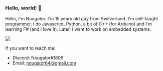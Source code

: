 ### Hello, world! 👋

Hello, I'm Nougator. I'm 15 years old guy from Switzerland. I'm self-taught programmer, I do Javascript, Python, a bit of C++ (for Arduino) and I'm learning F# (and I love it).
Later, I want to work on embedded systems.

<img src="https://github-readme-stats.vercel.app/api/top-langs/?username=nougator&layout=compact&count_private=true&include_all_commits=true&hide_border=true&langs_count=10"/>

If you want to reach me:
 - Discord: Nougator#1806
 - Email: [nougator64@gmail.com](mailto:nougator64@gmail.com)
